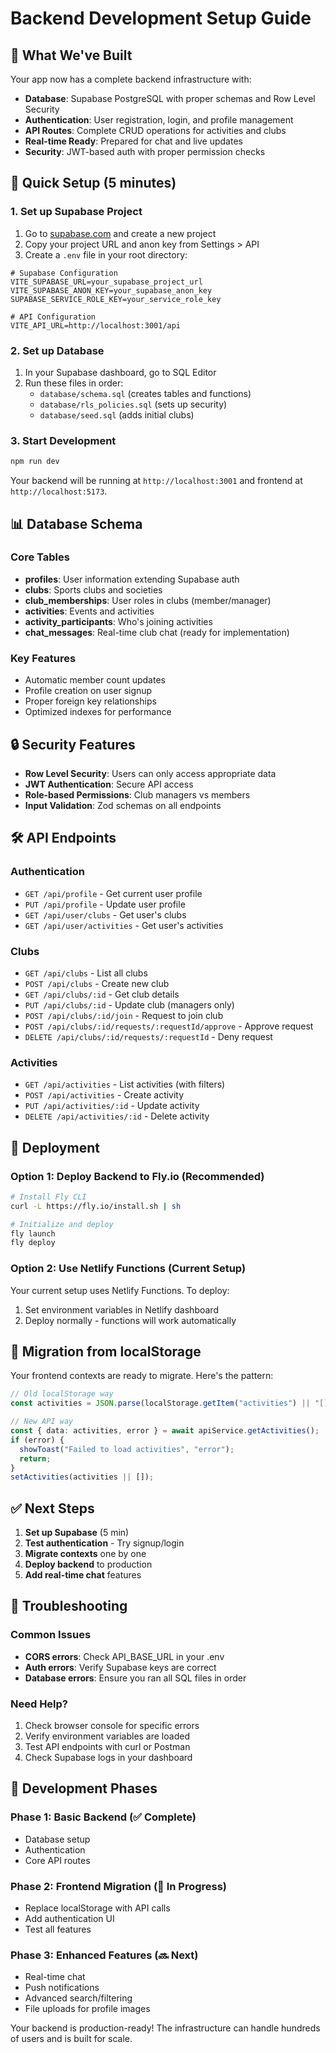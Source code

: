 # Backend Development Setup Guide

## 🎯 What We've Built

Your app now has a complete backend infrastructure with:

- **Database**: Supabase PostgreSQL with proper schemas and Row Level Security
- **Authentication**: User registration, login, and profile management
- **API Routes**: Complete CRUD operations for activities and clubs
- **Real-time Ready**: Prepared for chat and live updates
- **Security**: JWT-based auth with proper permission checks

## 🚀 Quick Setup (5 minutes)

### 1. Set up Supabase Project

1. Go to [supabase.com](https://supabase.com) and create a new project
2. Copy your project URL and anon key from Settings > API
3. Create a `.env` file in your root directory:

```env
# Supabase Configuration
VITE_SUPABASE_URL=your_supabase_project_url
VITE_SUPABASE_ANON_KEY=your_supabase_anon_key
SUPABASE_SERVICE_ROLE_KEY=your_service_role_key

# API Configuration
VITE_API_URL=http://localhost:3001/api
```

### 2. Set up Database

1. In your Supabase dashboard, go to SQL Editor
2. Run these files in order:
   - `database/schema.sql` (creates tables and functions)
   - `database/rls_policies.sql` (sets up security)
   - `database/seed.sql` (adds initial clubs)

### 3. Start Development

```bash
npm run dev
```

Your backend will be running at `http://localhost:3001` and frontend at `http://localhost:5173`.

## 📊 Database Schema

### Core Tables

- **profiles**: User information extending Supabase auth
- **clubs**: Sports clubs and societies
- **club_memberships**: User roles in clubs (member/manager)
- **activities**: Events and activities
- **activity_participants**: Who's joining activities
- **chat_messages**: Real-time club chat (ready for implementation)

### Key Features

- Automatic member count updates
- Profile creation on user signup
- Proper foreign key relationships
- Optimized indexes for performance

## 🔒 Security Features

- **Row Level Security**: Users can only access appropriate data
- **JWT Authentication**: Secure API access
- **Role-based Permissions**: Club managers vs members
- **Input Validation**: Zod schemas on all endpoints

## 🛠 API Endpoints

### Authentication

- `GET /api/profile` - Get current user profile
- `PUT /api/profile` - Update user profile
- `GET /api/user/clubs` - Get user's clubs
- `GET /api/user/activities` - Get user's activities

### Clubs

- `GET /api/clubs` - List all clubs
- `POST /api/clubs` - Create new club
- `GET /api/clubs/:id` - Get club details
- `PUT /api/clubs/:id` - Update club (managers only)
- `POST /api/clubs/:id/join` - Request to join club
- `POST /api/clubs/:id/requests/:requestId/approve` - Approve request
- `DELETE /api/clubs/:id/requests/:requestId` - Deny request

### Activities

- `GET /api/activities` - List activities (with filters)
- `POST /api/activities` - Create activity
- `PUT /api/activities/:id` - Update activity
- `DELETE /api/activities/:id` - Delete activity

## 🚀 Deployment

### Option 1: Deploy Backend to Fly.io (Recommended)

```bash
# Install Fly CLI
curl -L https://fly.io/install.sh | sh

# Initialize and deploy
fly launch
fly deploy
```

### Option 2: Use Netlify Functions (Current Setup)

Your current setup uses Netlify Functions. To deploy:

1. Set environment variables in Netlify dashboard
2. Deploy normally - functions will work automatically

## 🔄 Migration from localStorage

Your frontend contexts are ready to migrate. Here's the pattern:

```typescript
// Old localStorage way
const activities = JSON.parse(localStorage.getItem("activities") || "[]");

// New API way
const { data: activities, error } = await apiService.getActivities();
if (error) {
  showToast("Failed to load activities", "error");
  return;
}
setActivities(activities || []);
```

## ✅ Next Steps

1. **Set up Supabase** (5 min)
2. **Test authentication** - Try signup/login
3. **Migrate contexts** one by one
4. **Deploy backend** to production
5. **Add real-time chat** features

## 🐛 Troubleshooting

### Common Issues

- **CORS errors**: Check API_BASE_URL in your .env
- **Auth errors**: Verify Supabase keys are correct
- **Database errors**: Ensure you ran all SQL files in order

### Need Help?

1. Check browser console for specific errors
2. Verify environment variables are loaded
3. Test API endpoints with curl or Postman
4. Check Supabase logs in your dashboard

## 🎯 Development Phases

### Phase 1: Basic Backend (✅ Complete)

- Database setup
- Authentication
- Core API routes

### Phase 2: Frontend Migration (🔄 In Progress)

- Replace localStorage with API calls
- Add authentication UI
- Test all features

### Phase 3: Enhanced Features (🔜 Next)

- Real-time chat
- Push notifications
- Advanced search/filtering
- File uploads for profile images

Your backend is production-ready! The infrastructure can handle hundreds of users and is built for scale.
